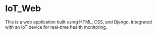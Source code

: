 # IoT_Web
This is a web application built using HTML, CSS, and Django, integrated with an IoT device for real-time health monitoring.
